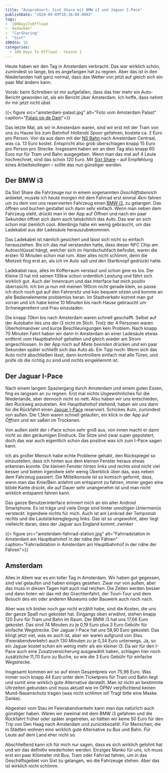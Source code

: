 ```yaml
---
title: "Ausprobiert: Sixt Share mit BMW i3 und Jaguar I-Pace"
publishDate: "2020-09-09T10:36:00.000Z"
tags: 
-  100DaysToOffload
-  Gedanken"
-  "CarSharing"
-  "Sixt"
100dto: 18
categories:
  - 100 Days To Offload - Season 1
---
```


Heute haben wir den Tag in Amsterdam verbracht. Das war wirklich schön, zumindest so lange, bis es angefangen hat zu regnen. Aber das ist in den Niederlanden halt ganz normal, dass das Wetter von jetzt auf gleich sich ein paar Mal ändern kann.

<!--more-->

Vorab: beim Schreiben ist mir aufgefallen, dass das hier mehr ein Auto-Bericht geworden ist, als ein Bericht über Amsterdam. Ich hoffe, dass nehmt ihr mir jetzt nicht übel.

{{< figure src="amsterdam-palast.jpg" alt="Foto vom Amsterdam Palast" caption="[Palais op de Dam](https://de.wikipedia.org/wiki/Paleis_op_de_Dam)">}}

Das letzte Mal, als wir in Amsterdam waren, sind wir erst mit der Tram von uns zu Hause bis zum Bahnhof *Hollands Spoor* gefahren, kostete ca. 2 Euro pro Person. Von da aus dann mit der [NS Bahn](https://ns.nl) nach Amsterdam Centraal, was ca. 13 Euro kostet. Entspricht also grob überschlagen knapp 15 Euro pro Person pro Strecke. Insgesamt haben wir an dem Tag also knapp 60 Euro nur für Tram und Bahn ausgegeben. Wenn man das mal auf 4 Leute hochrechnet, sind das schon 120 Euro. Mit [Sixt Share](https://www.sixt.nl/share/#/) – auf Empfehlung eines Arbeitskollegen – sollte das nun günstiger werden.

## Der BMW i3

Da Sixt Share die Fahrzeuge nur in einem sogenannten *Geschäftsbereich* anbietet, musste ich heute morgen mit dem Fahrrad erst einmal 4km fahren um zu dem von uns reservierten Fahrzeug einen [BMW i3](https://de.wikipedia.org/wiki/BMW_i3), zu gelangen. Das öffnen und buchen gestaltet sich dann sehr einfach. Wenn man neben dem Fahrzeug steht, drückt man in der App auf Öffnen und nach ein paar Sekunden öffnet sich dann auch tatsächlich das Auto. Das war an sich schon mal ziemlich cool. Allerdings habe ein wenig gebraucht, um das Ladekabel aus der Ladesäule herauszubekommen.

Das Ladekabel ist nämlich gesichert und lässt sich nicht so einfach herausziehen. Bis ich das mal verstanden hatte, dass dieser NFC Chip am Autoschlüssel hängt, welcher sich im Handschuhfach befindet, waren die ersten 10 Minuten schon mal rum. Aber alles nicht schlimm, denn die Mietzeit fing erst an, als ich im Auto saß und den Startknopf gedrückt hatte.

Ladekabel raus, alles im Kofferraum verstaut und schon gine es los. Der Kleine i3 hat mit seinen 135kw schon ordentlich Leistung und fährt sich wirklich gut. Auch der Innenraum und das Interface hat mich positiv überrascht. Ich bin ja nun mit meinen 190cm nicht gerade klein, so passe ich doch noch gut auf den Fahrersitz und kan bequem sitzen und komme an alle Bedienelemente problemlos heran. Im Stadtverkehr kommt man gut vorran und ich habe keine 10 Minuten bis nach Hause gebraucht um Schwiegereltern und Frau einzuladen.

Die knapp 70km bis nach Amsterdam waren schnell geschafft. Selbst auf der Autobahn lies uns der i3 nicht im Stich. Trotz der 4 Personen waren Überholmanöver und kurze Beschleunigungen kein Problem. Nach knapp 70 Minuten Fahrt haben wir dann in Amsterdam an einer Ladesäule etwas entfernt vom Hauptbahnhof gehalten und gleich wieder am Strom angeschlossen. In der App noch auf *Miete beenden* drücken und ein paar Sekunden später schließt sich das Auto ab. Ein Tipp noch: Wenn sich das Auto nicht abschließen lässt, dann kontrolliere einfach mal alle Türen, und prüfe ob die richtig zu sind und nichts eingeklemmt ist.

## Der Jaguar I-Pace

Nach einem langem Spaziergang durch Amsterdam und einem guten Essen, fing es langsam an zu regnen. Erst mal nichts Ungewöhnliches für die Niederlande, aber dennoch nicht so nett. Also haben wir uns entschieden, den Rückweg anzutreten. Am Hauptbahnhof stehend, haben wir uns dann für die Rückfahrt einen [Jaguar I-Pace](https://de.wikipedia.org/wiki/Jaguar_I-Pace) reserviert. Schickes Auto, zumindest von außen. Die 1,5km waren schnell gelaufen, ein klick in der App auf *Öffnen* und wir saßen im Trockenen.

Von außen sieht der i-Pace schon sehr groß aus, von innen macht er dann nicht so den geräumigen Eindruck. Die Sitze sind zwar super gepolstert, doch das war auch eigentlich schon das positive was ich zum I-Pace sagen kann.

Ich als großer Mensch habe echte Probleme gehabt, den Rückspiegel so einzustellen, dass ich hinten aus dem kleinen Fenster heraus etwas erkennen konnte. Die kleinen Fenster hinten links und rechts sind nicht viel besser und bieten irgendwie sehr wenig Überblick über das, was neben dem Fahrzeug passiert. Die Mittelkonsole ist so komisch geformt, dass, wenn man das Knie/Bein anlehnt um entspannt zu fahren, immer gegen eine blöde Kante drückt, die auf Dauer sehr unangenehm ist und man nicht wirklich entspannt fahren kann.

Das ganze Benutzerinterface erinnert mich an ein alter Android Smartphone. Es ist träge und viele Dinge sind hinter unnötigen Untermenüs versteckt. Irgendwie nichts für mich. Auch ist am Lenkrad der Tempomat rechts und die Lautstärkereglegung links. Das ist so ungewohnt, aber liegt vielleicht daran, dass der Jaguar aus England kommt. *zwinker*

{{< figure src="amsterdam-fahrrad-station.jpg" alt="Fahrradstation in Amsterdam am Hauptbahnhof in der nähe der Fähren" caption="Fahrradstation in Amsterdam am Hauptbahnhof in der nähe der Fähren">}}


## Amsterdam

Alles in Allem war es ein toller Tag in Amsterdam. Wir haben gut gegessen, sind viel gelaufen und haben einiges gesehen. Zwar nur von außen, aber das muss in diesen Tagen halt auch mal reichen. Die Zeiten werden besser und dann holen wir das mit der Grachtenfahrt, der Touri-Tour und dem Besuch des ein oder anderen Museums oder Bauwerk auch noch nach.

Aber was ich bisher noch gar nicht erzählt habe, sind die Kosten, die uns der ganze Spaß nun gekostet hat. Eingangs oben erwähnt, stehen knapp 120 Euro für Tram und Bahn im Raum. Der BMW i3 hat uns 17,06 Euro gekostet. Das sind 74 Minuten zu je 0,19 Euro plus 3 Euro Gebühr für einfache Wegstrecke. Der Jaguar I-Pace hat uns 58,90 Euro gekostet. Das klingt jetzt viel, was es auch ist, aber wir waren aufgrund von Stau (Feierabendverkehr) auch 130 Minuten zu je 0,34 Euro unterwegs. Ja, so ein Jaguar kostet schon ein wenig mehr als ein kleiner i3. Da wir für den I-Pace auch eine Zusatzversicherung ausgewählt haben, schlagen hier noch zusätzliche 11,70 Euro zu Buche, so wie die 3 Euro Gebühr für einfache Wegstrecke.

Insgesamt kommen wir so auf einen Gesamtpreis von 75,96 Euro. Was immer noch knapp 44 Euro unter dem Ticketpreis für Tram und Bahn liegt und somit eine wirklich gute Alternative darstellt. Man ist nicht an bestimmte Uhrzeiten gebunden und muss aktuell wie im ÖPNV verpflichtend keinen Mund-Nasenschutz tragen (was nicht schlimm ist! Tragt bitte eine Maske. Danke).

Abgeshen vom Stau im Feierabendverkehr kann man das natürlich auch günstiger haben. Wären wir zweimal mit dem BMW i3 gefahren und die Rückfahrt früher oder später angetreten, so hätten wir keine 50 Euro für den Trip von Den Haag nach Amsterdam und zurückbezahlt. Für Menschen, die in Städten wohnen eine wirklich gute Alternative zu Bus und Bahn. Für Leute auf dem Land eher nicht so.

Abschließend kann ich für mich nur sagen, dass es sich wirklich gelohnt hat und wir das definitiv wiederholen werden. Einziges Manko für uns, ich muss erst ein paar Kilometer mit Bus, Tram oder Fahrrad fahren, um in das Geschäftsgebiet von Sixt zu gelangen, wo die Fahrzeuge stehen. Aber das ist wirklich nicht schlimm.
